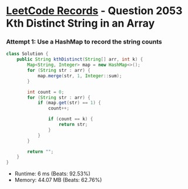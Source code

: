 # [LeetCode Records](../../README.md) - Question 2053 Kth Distinct String in an Array

### Attempt 1: Use a HashMap to record the string counts
```java
class Solution {
    public String kthDistinct(String[] arr, int k) {
        Map<String, Integer> map = new HashMap<>();
        for (String str : arr) {
            map.merge(str, 1, Integer::sum);
        }

        int count = 0;
        for (String str : arr) {
            if (map.get(str) == 1) {
                count++;

                if (count == k) {
                    return str;
                }
            }
        }

        return "";
    }
}
```
- Runtime: 6 ms (Beats: 92.53%)
- Memory: 44.07 MB (Beats: 62.76%)

<br>
